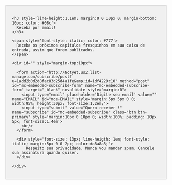 <div style="background:#f0f0f0; border:1px solid #ccc; margin-top:30px">

  <div class="" style='padding:20px'>

    <h3 style='line-height:1.1em; margin:0 0 10px 0; margin-bottom: 10px; color: #08c'>
      Receba por email!
    </h3>

    <span style='font-style: italic; color: #777'>
      Receba os próximos capítulos fresquinhos em sua caixa de entrada, assim que forem publicados.
    </span>

    <div id="" style="margin-top:10px">

      <form action="http://Notyet.us2.list-manage.com/subscribe/post?u=1add2b0d2d8fac83d25d4a1fe&amp;id=1df4229c10" method="post" id="mc-embedded-subscribe-form" name="mc-embedded-subscribe-form" target="_blank" novalidate style="margin:0">
        <input type="email" placeholder='Digite seu email' value="" name="EMAIL" id="mce-EMAIL" style='margin:5px 5px 0 0; width:95%; height:30px; font-size:1.2em;'>
        <input type="submit" value="Quero receber !" name="subscribe" id="mc-embedded-subscribe" class="btn btn-primary" style='margin:10px 0 10px 0; width:100%; padding: 10px 5px; font-size:1.4em'>
        <br/>
      </form>

      <div style='font-size: 13px; line-heigth: 1em; font-style: italic; margin:5px 0 0 2px; color:#a8a8a8;'>
          Respeito sua privacidade. Nunca vou mandar spam. Cancele sua assinatura quando quiser.
      </div>

    </div>

  </div>

</div>

<script type="text/javascript" charset="utf-8">
  $(function(){
    $('#mc-embedded-subscribe').click(function(e){
      _gaq.push(['_trackEvent', 'assinar', 'submit', 'email', 1]);
    });
  })
</script>